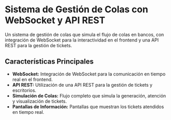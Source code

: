 # Sistema de Gestión de Colas con WebSocket y API REST

Un sistema de gestión de colas que simula el flujo de colas en bancos, con integración de WebSocket para la interactividad en el frontend y una API REST para la gestión de tickets.

## Características Principales

- **WebSocket:** Integración de WebSocket para la comunicación en tiempo real en el frontend.
- **API REST:** Utilización de una API REST para la gestión de tickets y escritorios.
- **Simulación de Colas:** Flujo completo que simula la generación, atención y visualización de tickets.
- **Pantallas de Información:** Pantallas que muestran los tickets atendidos en tiempo real.
